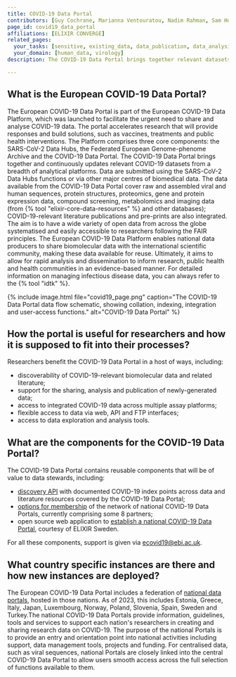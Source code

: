 ```yaml
---
title: COVID-19 Data Portal 
contributors: [Guy Cochrane, Marianna Ventouratou, Nadim Rahman, Sam Holt]
page_id: covid19_data_portal
affiliations: [ELIXIR CONVERGE]
related_pages:
  your_tasks: [sensitive, existing_data, data_publication, data_analysis]
  your_domain: [human_data, virology]
description: The COVID-19 Data Portal brings together relevant datasets for sharing and analysis to accelerate coronavirus research.

---
```


## What is the European COVID-19 Data Portal?

The European COVID-19 Data Portal is part of the European COVID-19 Data Platform, which was launched to facilitate the urgent need to share and analyse COVID-19 data. The portal accelerates research that will provide responses and build solutions, such as vaccines, treatments and public health interventions. The Platform comprises three core components: the SARS-CoV-2 Data Hubs, the Federated European Genome-phenome Archive and the COVID-19 Data Portal. The COVID-19 Data Portal brings together and continuously updates relevant COVID-19 datasets from a breadth of analytical platforms. Data are submitted using the SARS-CoV-2 Data Hubs functions or via other major centres of biomedical data. The data available from the COVID-19 Data Portal cover raw and assembled viral and human sequences, protein structures, proteomics, gene and protein expression data, compound screening, metabolomics and imaging data (from {% tool "elixir-core-data-resources" %} and other databases); COVID-19-relevant literature publications and pre-prints are also integrated. The aim is to have a wide variety of open data from across the globe systematised and easily accessible to researchers following the FAIR principles. The European COVID-19 Data Platform enables national data producers to share biomolecular data with the international scientific community, making these data available for reuse. Ultimately, it aims to allow for rapid analysis and dissemination to inform research, public health and health communities in an evidence-based manner. For detailed information on managing infectious disease data, you can always refer to the {% tool "idtk" %}.

{% include image.html file="covid19_page.png" caption="The COVID-19 Data Portal data flow schematic, showing collation, indexing, integration and user-access functions." alt="COVID-19 Data Portal" %}

## How the portal is useful for researchers and how it is supposed to fit into their processes?

Researchers benefit the COVID-19 Data Portal in a host of ways, including:
- discoverability of COVID-19-relevant biomolecular data and related literature;
- support for the sharing, analysis and publication of newly-generated data;
- access to integrated COVID-19 data across multiple assay platforms;
- flexible access to data via web, API and FTP interfaces;
- access to data exploration and analysis tools.

## What are the components for the COVID-19 Data Portal?

The COVID-19 Data Portal contains reusable components that will be of value to data stewards, including:
- [discovery API](https://www.covid19dataportal.org/api-documentation) with documented COVID-19 index points across data and literature resources covered by the COVID-19 Data Portal;
- [options for membership](https://www.covid19dataportal.org/partners) of the network of national COVID-19 Data Portals, currently comprising some 8 partners;
- open source web application to [establish a national COVID-19 Data Portal](https://github.com/ScilifelabDataCentre/covid-portal), courtesy of ELIXIR Sweden. 

For all these components, support is given via ecovid19@ebi.ac.uk.

## What country specific instances are there and how new instances are deployed?

The European COVID-19 Data Portal includes a federation of [national data portals](https://www.covid19dataportal.org/partners), hosted in those nations.  As of 2023, this includes Estonia, Greece, Italy, Japan, Luxembourg, Norway, Poland, Slovenia, Spain, Sweden and Turkey.The national COVID-19 Data Portals provide information, guidelines, tools and services to support each nation's researchers in creating and sharing research data on COVID-19. The purpose of the national Portals is to provide an entry and orientation point into national activities including support, data management tools, projects and funding. For centralised data, such as viral sequences, national Portals are closely linked into the central COVID-19 Data Portal to allow users smooth access across the full selection of functions available to them.
